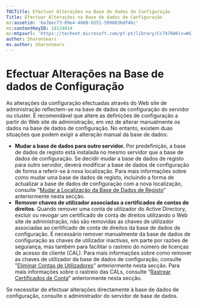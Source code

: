 ```yaml
---
TOCTitle: Efectuar Alterações na Base de dados de Configuração
Title: Efectuar Alterações na Base de dados de Configuração
ms:assetid: '6a7bec73-09e4-4060-b551-5990836df4bc'
ms:contentKeyID: 18124014
ms:mtpsurl: 'https://technet.microsoft.com/pt-pt/library/Cc747606(v=WS.10)'
author: SharonSears
ms.author: SharonSears
---
```


Efectuar Alterações na Base de dados de Configuração
====================================================

As alterações da configuração efectuadas através do Web site de administração reflectem-se na base de dados de configuração do servidor ou cluster. É recomendável que altere as definições de configuração a partir do Web site de administração, em vez de alterar manualmente os dados na base de dados de configuração. No entanto, existem duas situações que podem exigir a alteração manual da base de dados:

-   **Mudar a base de dados para outro servidor.** Por predefinição, a base de dados de registo está instalada no mesmo servidor que a base de dados de configuração. Se decidir mudar a base de dados de registo para outro servidor, deverá modificar a base de dados de configuração de forma a referir-se à nova localização. Para mais informações sobre como mudar uma base de dados de registo, incluindo a forma de actualizar a base de dados de configuração com a nova localização, consulte "[Mudar a Localização da Base de Dados de Registo](https://technet.microsoft.com/34ea8045-dc94-422e-9601-29927cfc1534)" anteriormente nesta secção.
-   **Remover chaves de utilizador associadas a certificados de contas de direitos**. Quando remover uma conta de utilizador do Active Directory, excluir ou revogar um certificado de conta de direitos utilizando o Web site de administração, não são removidas as chaves de utilizador associadas ao certificado de conta de direitos da base de dados de configuração. É necessário remover manualmente da base de dados de configuração as chaves de utilizador inactivas, em parte por razões de segurança, mas também para facilitar o rastreio do número de licenças de acesso de cliente (CAL). Para mais informações sobre como remover as chaves de utilizador da base de dados de configuração, consulte "[Eliminar Contas de Utilizadores](https://technet.microsoft.com/bf73b141-d4d1-4807-a773-3aaff58b0db6)" anteriormente nesta secção. Para mais informações sobre o rastreio das CALs, consulte “[Rastrear Certificados de Conta](https://technet.microsoft.com/5bb0f3cf-fc44-4e60-a93f-c789d6f8a902)” anteriormente nesta secção.

Se necessitar de efectuar alterações directamente à base de dados de configuração, consulte o administrador do servidor de base de dados.
